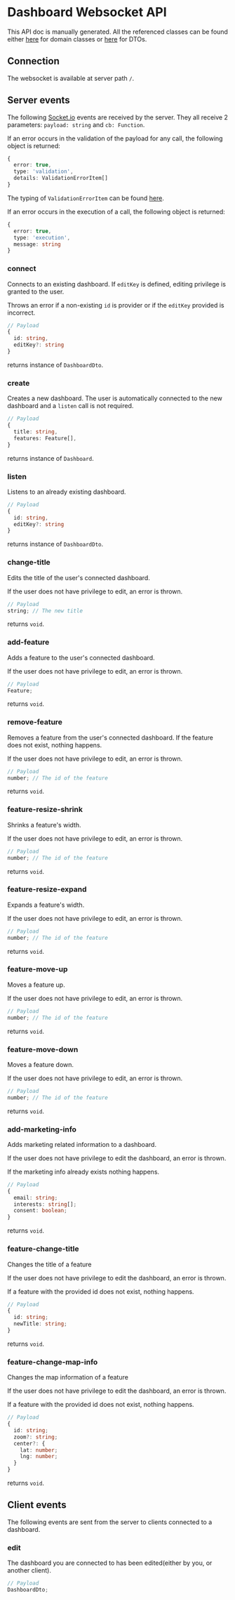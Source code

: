 # Dashboard Websocket API

This API doc is manually generated. All the referenced classes can be found either [here](https://github.com/eurodatacube/eodash-dashboard-api/tree/main/src/lib/domain) for domain classes or [here](https://github.com/eurodatacube/eodash-dashboard-api/tree/main/src/lib/dto) for DTOs.

## Connection

The websocket is available at server path `/`.

## Server events

The following [Socket.io](https://socket.io/) events are received by the server. They all receive 2 parameters: `payload: string` and `cb: Function`.

If an error occurs in the validation of the payload for any call, the following object is returned:

```ts
{
  error: true,
  type: 'validation',
  details: ValidationErrorItem[]
}
```

The typing of `ValidationErrorItem` can be found [here](https://github.com/sideway/joi/blob/b05042751fe3164e7fa1e3b763468ef22d1013d0/lib/index.d.ts#L636).

If an error occurs in the execution of a call, the following object is returned:

```ts
{
  error: true,
  type: 'execution',
  message: string
}
```

### connect

Connects to an existing dashboard. If `editKey` is defined, editing privilege is granted to the user.

Throws an error if a non-existing `id` is provider or if the `editKey` provided is incorrect.

```ts
// Payload
{
  id: string,
  editKey?: string
}
```

returns instance of `DashboardDto`.

### create

Creates a new dashboard. The user is automatically connected to the new dashboard and a `listen` call is not required.

```ts
// Payload
{
  title: string,
  features: Feature[],
}
```

returns instance of `Dashboard`.

### listen

Listens to an already existing dashboard.

```ts
// Payload
{
  id: string,
  editKey?: string
}
```

returns instance of `DashboardDto`.

### change-title

Edits the title of the user's connected dashboard.

If the user does not have privilege to edit, an error is thrown.

```ts
// Payload
string; // The new title
```

returns `void`.

### add-feature

Adds a feature to the user's connected dashboard.

If the user does not have privilege to edit, an error is thrown.

```ts
// Payload
Feature;
```

returns `void`.

### remove-feature

Removes a feature from the user's connected dashboard. If the feature does not exist, nothing happens.

If the user does not have privilege to edit, an error is thrown.

```ts
// Payload
number; // The id of the feature
```

returns `void`.

### feature-resize-shrink

Shrinks a feature's width.

If the user does not have privilege to edit, an error is thrown.

```ts
// Payload
number; // The id of the feature
```

returns `void`.

### feature-resize-expand

Expands a feature's width.

If the user does not have privilege to edit, an error is thrown.

```ts
// Payload
number; // The id of the feature
```

returns `void`.

### feature-move-up

Moves a feature up.

If the user does not have privilege to edit, an error is thrown.

```ts
// Payload
number; // The id of the feature
```

returns `void`.

### feature-move-down

Moves a feature down.

If the user does not have privilege to edit, an error is thrown.

```ts
// Payload
number; // The id of the feature
```

returns `void`.

### add-marketing-info

Adds marketing related information to a dashboard.

If the user does not have privilege to edit the dashboard, an error is thrown.

If the marketing info already exists nothing happens.

```ts
// Payload
{
  email: string;
  interests: string[];
  consent: boolean;
}
```

returns `void`.

### feature-change-title

Changes the title of a feature

If the user does not have privilege to edit the dashboard, an error is thrown.

If a feature with the provided id does not exist, nothing happens.

```ts
// Payload
{
  id: string;
  newTitle: string;
}
```

returns `void`.

### feature-change-map-info

Changes the map information of a feature

If the user does not have privilege to edit the dashboard, an error is thrown.

If a feature with the provided id does not exist, nothing happens.

```ts
// Payload
{
  id: string;
  zoom?: string;
  center?: {
    lat: number;
    lng: number;
  }
}
```

returns `void`.

## Client events

The following events are sent from the server to clients connected to a dashboard.

### edit

The dashboard you are connected to has been edited(either by you, or another client).

```ts
// Payload
DashboardDto;
```
